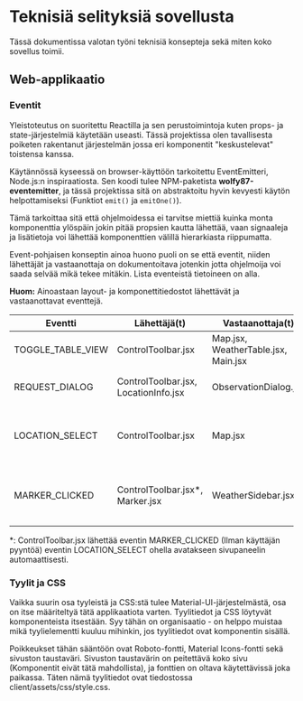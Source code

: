 # Teknisiä selityksiä sovellusta

Tässä dokumentissa valotan työni teknisiä konsepteja sekä miten koko sovellus toimii.

## Web-applikaatio

### Eventit

Yleistoteutus on suoritettu Reactilla ja sen perustoimintoja kuten props- ja state-järjestelmiä käytetään useasti. Tässä projektissa olen tavallisesta poiketen rakentanut järjestelmän jossa eri komponentit "keskustelevat" toistensa kanssa.

Käytännössä kyseessä on browser-käyttöön tarkoitettu EventEmitteri, Node.js:n inspiraatiosta. Sen koodi tulee NPM-paketista **wolfy87-eventemitter**, ja tässä projektissa sitä on abstraktoitu hyvin kevyesti käytön helpottamiseksi (Funktiot `emit()` ja `emitOne()`).

Tämä tarkoittaa sitä että ohjelmoidessa ei tarvitse miettiä kuinka monta komponenttia ylöspäin jokin pitää propsien kautta lähettää, vaan signaaleja ja lisätietoja voi lähettää komponenttien välillä hierarkiasta riippumatta.

Event-pohjaisen konseptin ainoa huono puoli on se että eventit, niiden lähettäjät ja vastaanottaja on dokumentoitava jotenkin jotta ohjelmoija voi saada selvää mikä tekee mitäkin. Lista eventeistä tietoineen on alla.

**Huom:** Ainoastaan layout- ja komponettitiedostot lähettävät ja vastaanottavat eventtejä.

| Eventti | Lähettäjä(t) | Vastaanottaja(t) | Tarkoitus |
| ------- | ------------ | ---------------- | --------- |
| TOGGLE\_TABLE\_VIEW | ControlToolbar.jsx | Map.jsx, WeatherTable.jsx, Main.jsx | Vaihtaa kartta- ja taulukkotilan välillä. |
| REQUEST_DIALOG | ControlToolbar.jsx, LocationInfo.jsx | ObservationDialog.jsx | Avaa dialogin säähavainnon kirjaamiseen. |
| LOCATION_SELECT | ControlToolbar.jsx | Map.jsx | Muuttaa kartan keskusta valitun havaintopisteen perusteella. |
| MARKER_CLICKED | ControlToolbar.jsx*, Marker.jsx | WeatherSidebar.jsx | Avaa ja sulkee sivupaneelin jossa havaintopisteen tiedot ovat. |

*: ControlToolbar.jsx lähettää eventin MARKER\_CLICKED (Ilman käyttäjän pyyntöä) eventin LOCATION\_SELECT ohella avatakseen sivupaneelin automaattisesti.

### Tyylit ja CSS

Vaikka suurin osa tyyleistä ja CSS:stä tulee Material-UI-järjestelmästä, osa on itse määriteltyä tätä applikaatiota varten. Tyylitiedot ja CSS löytyvät komponenteista itsestään. Syy tähän on organisaatio - on helppo muistaa mikä tyylielementti kuuluu mihinkin, jos tyylitiedot ovat komponentin sisällä.

Poikkeukset tähän sääntöön ovat Roboto-fontti, Material Icons-fontti sekä sivuston taustaväri. Sivuston taustavärin on peitettävä koko sivu (Komponentit eivät tätä mahdollista), ja fonttien on oltava käytettävissä joka paikassa. Täten nämä tyylitiedot ovat tiedostossa client/assets/css/style.css.

